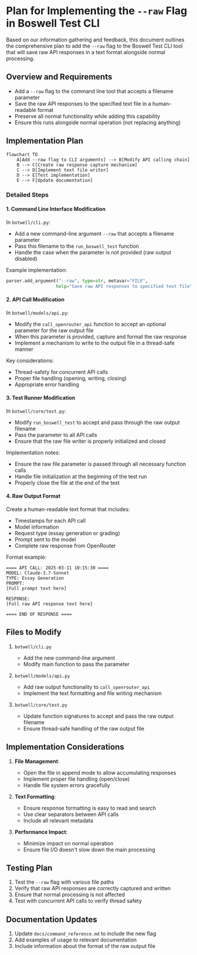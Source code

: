 # Plan for Implementing the `--raw` Flag in Boswell Test CLI

Based on our information gathering and feedback, this document outlines the comprehensive plan to add the `--raw` flag to the Boswell Test CLI tool that will save raw API responses in a text format alongside normal processing.

## Overview and Requirements

- Add a `--raw` flag to the command line tool that accepts a filename parameter
- Save the raw API responses to the specified text file in a human-readable format
- Preserve all normal functionality while adding this capability
- Ensure this runs alongside normal operation (not replacing anything)

## Implementation Plan

```mermaid
flowchart TD
    A[Add --raw flag to CLI arguments] --> B[Modify API calling chain]
    B --> C[Create raw response capture mechanism]
    C --> D[Implement text file writer]
    D --> E[Test implementation]
    E --> F[Update documentation]
```

### Detailed Steps

#### 1. Command Line Interface Modification

In `botwell/cli.py`:
- Add a new command-line argument `--raw` that accepts a filename parameter
- Pass this filename to the `run_boswell_test` function
- Handle the case when the parameter is not provided (raw output disabled)

Example implementation:
```python
parser.add_argument("--raw", type=str, metavar="FILE",
                   help="Save raw API responses to specified text file")
```

#### 2. API Call Modification

In `botwell/models/api.py`:
- Modify the `call_openrouter_api` function to accept an optional parameter for the raw output file
- When this parameter is provided, capture and format the raw response
- Implement a mechanism to write to the output file in a thread-safe manner

Key considerations:
- Thread-safety for concurrent API calls
- Proper file handling (opening, writing, closing)
- Appropriate error handling

#### 3. Test Runner Modification

In `botwell/core/test.py`:
- Modify `run_boswell_test` to accept and pass through the raw output filename
- Pass the parameter to all API calls
- Ensure that the raw file writer is properly initialized and closed

Implementation notes:
- Ensure the raw file parameter is passed through all necessary function calls
- Handle file initialization at the beginning of the test run
- Properly close the file at the end of the test

#### 4. Raw Output Format

Create a human-readable text format that includes:
- Timestamps for each API call
- Model information
- Request type (essay generation or grading)
- Prompt sent to the model
- Complete raw response from OpenRouter

Format example:
```
==== API CALL: 2025-03-11 10:15:30 ====
MODEL: Claude-3.7-Sonnet
TYPE: Essay Generation
PROMPT:
[Full prompt text here]

RESPONSE:
[Full raw API response text here]

==== END OF RESPONSE ====

```

## Files to Modify

1. `botwell/cli.py`
   - Add the new command-line argument
   - Modify main function to pass the parameter

2. `botwell/models/api.py`
   - Add raw output functionality to `call_openrouter_api`
   - Implement the text formatting and file writing mechanism

3. `botwell/core/test.py`
   - Update function signatures to accept and pass the raw output filename
   - Ensure thread-safe handling of the raw output file

## Implementation Considerations

1. **File Management**:
   - Open the file in append mode to allow accumulating responses
   - Implement proper file handling (open/close)
   - Handle file system errors gracefully

2. **Text Formatting**:
   - Ensure response formatting is easy to read and search
   - Use clear separators between API calls
   - Include all relevant metadata

3. **Performance Impact**:
   - Minimize impact on normal operation
   - Ensure file I/O doesn't slow down the main processing

## Testing Plan

1. Test the `--raw` flag with various file paths
2. Verify that raw API responses are correctly captured and written
3. Ensure that normal processing is not affected
4. Test with concurrent API calls to verify thread safety

## Documentation Updates

1. Update `docs/command_reference.md` to include the new flag
2. Add examples of usage to relevant documentation
3. Include information about the format of the raw output file